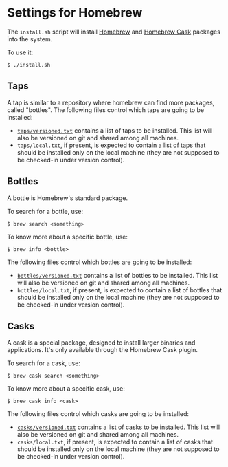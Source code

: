 Settings for Homebrew
=====================

The `install.sh` script will install [Homebrew](http://brew.sh) and [Homebrew Cask](https://caskroom.github.io) packages into the system.

To use it:

    $ ./install.sh

Taps
----

A tap is similar to a repository where homebrew can find more packages, called "bottles". The following files control which taps are going to be installed:

- [`taps/versioned.txt`](taps/versioned.txt) contains a list of taps to be installed. This list will also be versioned on git and shared among all machines.
- `taps/local.txt`, if present, is expected to contain a list of taps that should be installed only on the local machine (they are not supposed to be checked-in under version control).

Bottles
-------

A bottle is Homebrew's standard package.

To search for a bottle, use:

    $ brew search <something>

To know more about a specific bottle, use:

    $ brew info <bottle>

The following files control which bottles are going to be installed:

- [`bottles/versioned.txt`](bottles/versioned.txt) contains a list of bottles to be installed. This list will also be versioned on git and shared among all machines.
- `bottles/local.txt`, if present, is expected to contain a list of bottles that should be installed only on the local machine (they are not supposed to be checked-in under version control).

Casks
-----

A cask is a special package, designed to install larger binaries and applications. It's only available through the Homebrew Cask plugin.

To search for a cask, use:

    $ brew cask search <something>

To know more about a specific cask, use:

    $ brew cask info <cask>

The following files control which casks are going to be installed:

- [`casks/versioned.txt`](casks/versioned.txt) contains a list of casks to be installed. This list will also be versioned on git and shared among all machines.
- `casks/local.txt`, if present, is expected to contain a list of casks that should be installed only on the local machine (they are not supposed to be checked-in under version control).
